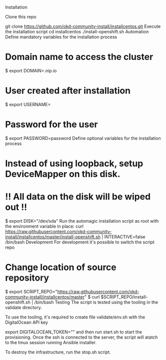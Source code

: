 
Installation


Clone this repo

git clone https://github.com/okd-community-install/installcentos.git
Execute the installation script
cd installcentos
./install-openshift.sh
Automation
Define mandatory variables for the installation process
# Domain name to access the cluster
$ export DOMAIN=<public ip address>.nip.io

# User created after installation
$ export USERNAME=<current user name>

# Password for the user
$ export PASSWORD=password
Define optional variables for the installation process
# Instead of using loopback, setup DeviceMapper on this disk.
# !! All data on the disk will be wiped out !!
$ export DISK="/dev/sda"
Run the automagic installation script as root with the environment variable in place:
curl https://raw.githubusercontent.com/okd-community-install/installcentos/master/install-openshift.sh | INTERACTIVE=false /bin/bash
Development
For development it's possible to switch the script repo

# Change location of source repository
$ export SCRIPT_REPO="https://raw.githubusercontent.com/okd-community-install/installcentos/master"
$ curl $SCRIPT_REPO/install-openshift.sh | /bin/bash
Testing
The script is tested using the tooling in the validate directory.

To use the tooling, it's required to create file validate/env.sh with the DigitalOcean API key

export DIGITALOCEAN_TOKEN=""
and then run start.sh to start the provisioning. Once the ssh is connected to the server, the script will atatch to the tmux session running Ansible installer.

To destroy the infrastructure, run the stop.sh script.
